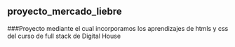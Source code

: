 ## proyecto_mercado_liebre
###Proyecto mediante el cual incorporamos los aprendizajes de htmls y css del curso de full stack de Digital House
